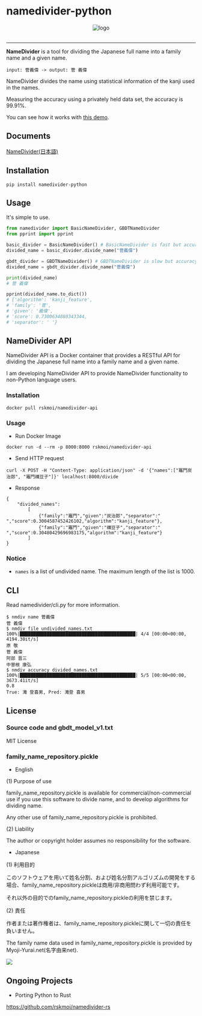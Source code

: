# namedivider-python
<div align="center">
    <img src="https://user-images.githubusercontent.com/26462938/170857814-75d609ad-6c4a-48ed-98a6-318943521a2f.png" alt="logo"/>
</div>
<div align="center">
    <img src="https://badge.fury.io/py/namedivider-python.svg" alt=""/>
    <img src="https://img.shields.io/pypi/pyversions/namedivider-python.svg" alt=""/>
    <img src="https://github.com/rskmoi/namedivider-python/workflows/Python%20package/badge.svg" alt=""/>
</div>

---

**NameDivider** is a tool for dividing the Japanese full name into a family name and a given name.
```
input: 菅義偉 -> output: 菅 義偉
```

NameDivider divides the name using statistical information of the kanji used in the names.

Measuring the accuracy using a privately held data set, the accuracy is 99.91%.

You can see how it works with [this demo](https://share.streamlit.io/rskmoi/namedivider-python/examples/demo/example_streamlit.py "Demo").

## Documents

[NameDivider(日本語)](https://dune-fifth-da7.notion.site/NameDivider-9118f1a74ca545629dbbfa606a39ba0a "NameDivider")

## Installation
```
pip install namedivider-python
```

## Usage
It's simple to use.

```python
from namedivider import BasicNameDivider, GBDTNameDivider
from pprint import pprint

basic_divider = BasicNameDivider() # BasicNameDivider is fast but accuracy is 99.2%
divided_name = basic_divider.divide_name("菅義偉")

gbdt_divider = GBDTNameDivider() # GBDTNameDivider is slow but accuracy is 99.9%
divided_name = gbdt_divider.divide_name("菅義偉")

print(divided_name)
# 菅 義偉

pprint(divided_name.to_dict())
# {'algorithm': 'kanji_feature',
# 'family': '菅',
# 'given': '義偉',
# 'score': 0.7300634880343344,
# 'separator': ' '}
```

## NameDivider API

NameDivider API is a Docker container that provides a RESTful API for dividing the Japanese full name into a family name and a given name.

I am developing NameDivider API to provide NameDivider functionality to non-Python language users.

### Installation

```
docker pull rskmoi/namedivider-api
```

### Usage

- Run Docker Image

```
docker run -d --rm -p 8000:8000 rskmoi/namedivider-api
```

- Send HTTP request

```
curl -X POST -H "Content-Type: application/json" -d '{"names":["竈門炭治郎", "竈門禰豆子"]}' localhost:8000/divide
```

- Response

```
{
    "divided_names":
        [
            {"family":"竈門","given":"炭治郎","separator":" ","score":0.3004587452426102,"algorithm":"kanji_feature"},
            {"family":"竈門","given":"禰豆子","separator":" ","score":0.30480429696983175,"algorithm":"kanji_feature"}
        ]
}
```

### Notice

- `names` is a list of undivided name. The maximum length of the list is 1000.

## CLI
Read namedivider/cli.py for more information.
```
$ nmdiv name 菅義偉
菅 義偉
$ nmdiv file undivided_names.txt
100%|███████████████████████████████████████████| 4/4 [00:00<00:00, 4194.30it/s]
原 敬
菅 義偉
阿部 晋三
中曽根 康弘
$ nmdiv accuracy divided_names.txt
100%|███████████████████████████████████████████| 5/5 [00:00<00:00, 3673.41it/s]
0.8
True: 滝 登喜男, Pred: 滝登 喜男
```

## License

### Source code and gbdt_model_v1.txt
MIT License

### family_name_repository.pickle

- English

(1) Purpose of use

family_name_repository.pickle is available for commercial/non-commercial use if you use this software to divide name, and to develop algorithms for dividing name.

Any other use of family_name_repository.pickle is prohibited.

(2) Liability

The author or copyright holder assumes no responsibility for the software.

- Japanese

(1) 利用目的

このソフトウェアを用いて姓名分割、および姓名分割アルゴリズムの開発をする場合、family_name_repository.pickleは商用/非商用問わず利用可能です。

それ以外の目的でのfamily_name_repository.pickleの利用を禁じます。

(2) 責任

作者または著作権者は、family_name_repository.pickleに関して一切の責任を負いません。

The family name data used in family_name_repository.pickle is provided by Myoji-Yurai.net(名字由来net).

![](https://user-images.githubusercontent.com/26462938/170855242-84ec7418-b288-4b64-bbc2-4927776493bf.png)

## Ongoing Projects

- Porting Python to Rust

https://github.com/rskmoi/namedivider-rs
